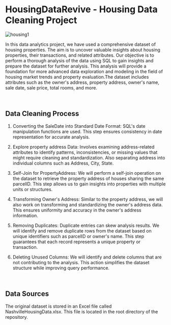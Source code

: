 # HousingDataRevive - Housing Data Cleaning Project

![housing1](https://github.com/ishwarighule/HousingDataRevive---Data-Cleaning-Project/assets/87072876/99b369a7-2e38-4356-b834-bd57e457886b)



In this data analytics project, we have used a comprehensive dataset of housing properties. The aim is to uncover valuable insights about housing properties, their transactions, and related attributes. 
Our objective is to perform a thorough analysis of the data using SQL to gain insights and prepare the dataset for further analysis. This analysis will provide a foundation for more advanced data exploration and modeling in the field of housing market trends and property evaluation.The dataset includes attributes such as the owner's address, property address, owner's name, sale date, sale price, total rooms, and more. 


</br>



## Data Cleaning Process

1. Converting the SaleDate into Standard Date Format: SQL's date manipulation functions are used. This step ensures consistency in date representation for accurate analysis.

2. Explore property address Data: Involves examining address-related attributes to identify patterns, inconsistencies, or missing values that might require cleaning and standardization. Also separating address into individual columns such as Address, City, State.

3. Self-Join for PropertyAddress: We will perform a self-join operation on the dataset to retrieve the property address of houses sharing the same parcelID. This step allows us to gain insights into properties with multiple units or structures.

4. Transforming Owner's Address: Similar to the property address, we will also work on transforming and standardizing the owner's address data. This ensures uniformity and accuracy in the owner's address information.

6. Removing Duplicates: Duplicate entries can skew analysis results. We will identify and remove duplicate rows from the dataset based on unique identifiers such as parcelID or owner's name. This step guarantees that each record represents a unique property or transaction.

7. Deleting Unused Columns: We will identify and delete columns that are not contributing to the analysis. This action simplifies the dataset structure while improving query performance.

</br>

## Data Sources

 The original dataset is stored in an Excel file called NashvilleHousingData.xlsx. This file is located in the root directory of the repository.
